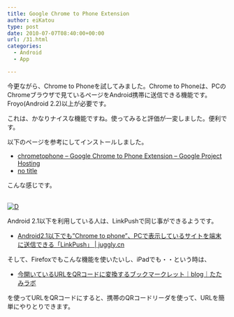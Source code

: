 ```yaml
---
title: Google Chrome to Phone Extension
author: eiKatou
type: post
date: 2010-07-07T08:40:00+00:00
url: /31.html
categories:
  - Android
  - App

---
```

<div class="section">
  <p>
    今更ながら、Chrome to Phoneを試してみました。Chrome to Phoneは、PCのChromeブラウザで見ているページをAndroid携帯に送信できる機能です。Froyo(Android 2.2)以上が必要です。
  </p>
  
  <p>
    これは、かなりナイスな機能ですね。使ってみると評価が一変しました。便利です。
  </p>
  
  <p>
    以下のページを参考にしてインストールしました。
  </p>
  
  <ul>
    <li>
      <a href="http://code.google.com/p/chrometophone/" target="_blank"> chrometophone &#8211; Google Chrome to Phone Extension &#8211; Google Project Hosting </a>
    </li>
    <li>
      <a href="http://komugi.net/archives/2010/05/24095257.php" target="_blank">no title</a>
    </li>
  </ul>
  
  <p>
  </p>
  
  <p>
    こんな感じです。
  </p>
  
  <p>
    <br /> <a href="http://d.hatena.ne.jp/video/youtube/cfv0B_zMixg" alt="この動画を含む日記"><img src="http://d.hatena.ne.jp/images/d_entry.gif" alt="D" border="0" style="vertical-align: bottom;" title="この動画を含む日記" /></a>
  </p>
  
  <p>
  </p>
  
  <p>
    Android 2.1以下を利用している人は、LinkPushで同じ事ができるようです。
  </p>
  
  <ul>
    <li>
      <a href="http://juggly.cn/archives/4605.html" target="_blank">Android2.1以下でも”Chrome to phone”、PCで表示しているサイトを端末に送信できる「LinkPush」 | juggly.cn</a>
    </li>
  </ul>
  
  <p>
  </p>
  
  <p>
    そして、Firefoxでもこんな機能を使いたいし、iPadでも・・という時は、
  </p>
  
  <ul>
    <li>
      <a href="http://www.tatamilab.jp/rnd/archives/000192.html" target="_blank">今開いているURLをQRコードに変換するブックマークレット｜blog｜たたみラボ</a>
    </li>
  </ul>
  
  <p>
    を使ってURLをQRコードにすると、携帯のQRコードリーダを使って、URLを簡単にやりとりできます。
  </p>
</div>
